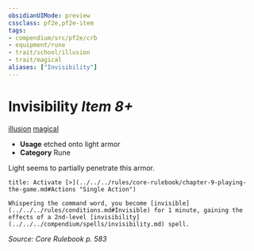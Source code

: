```yaml
---
obsidianUIMode: preview
cssclass: pf2e,pf2e-item
tags:
- compendium/src/pf2e/crb
- equipment/rune
- trait/school/illusion
- trait/magical
aliases: ["Invisibility"]
---
```

# Invisibility *Item 8+*  
[illusion](illusion.md)  [magical](magical.md)  

- **Usage** etched onto light armor
- **Category** Rune

Light seems to partially penetrate this armor.

```ad-embed-ability
title: Activate [>](../../../rules/core-rulebook/chapter-9-playing-the-game.md#Actions "Single Action")

Whispering the command word, you become [invisible](../../../rules/conditions.md#Invisible) for 1 minute, gaining the effects of a 2nd-level [invisibility](../../../compendium/spells/invisibility.md) spell.
```

*Source: Core Rulebook p. 583*
